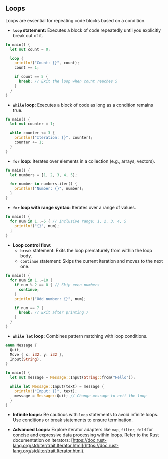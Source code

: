 ## Loops

Loops are essential for repeating code blocks based on a condition.

- **`loop` statement:**
  Executes a block of code repeatedly until you explicitly break out of it.

```rust
fn main() {
  let mut count = 0;

  loop {
    println!("Count: {}", count);
    count += 1;

    if count == 5 {
      break; // Exit the loop when count reaches 5
    }
  }
}
```

- **`while` loop:**
  Executes a block of code as long as a condition remains true.

```rust
fn main() {
  let mut counter = 1;

  while counter <= 3 {
    println!("Iteration: {}", counter);
    counter += 1;
  }
}
```

- **`for` loop:**
  Iterates over elements in a collection (e.g., arrays, vectors).

```rust
fn main() {
  let numbers = [1, 2, 3, 4, 5];

  for number in numbers.iter() {
    println!("Number: {}", number);
  }
}
```

- **`for` loop with range syntax:**
  Iterates over a range of values.

```rust
fn main() {
  for num in 1..=5 { // Inclusive range: 1, 2, 3, 4, 5
    println!("{}", num);
  }
}
```

- **Loop control flow:**
  - `break` statement: Exits the loop prematurely from within the loop body.
  - `continue` statement: Skips the current iteration and moves to the next one.

```rust
fn main() {
  for num in 1..=10 {
    if num % 2 == 0 { // Skip even numbers
      continue;
    }
    println!("Odd number: {}", num);

    if num == 7 {
      break; // Exit after printing 7
    }
  }
}
```

- **`while let` loop:**
  Combines pattern matching with loop conditions.

```rust
enum Message {
  Quit,
  Move { x: i32, y: i32 },
  Input(String),
}

fn main() {
  let mut message = Message::Input(String::from("Hello"));

  while let Message::Input(text) = message {
    println!("Input: {}", text);
    message = Message::Quit; // Change message to exit the loop
  }
}
```

- **Infinite loops:**
  Be cautious with `loop` statements to avoid infinite loops. Use conditions or break statements to ensure termination.

- **Advanced Loops:**
  Explore iterator adapters like `map`, `filter`, `fold` for concise and expressive data processing within loops. Refer to the Rust documentation on iterators: [https://doc.rust-lang.org/std/iter/trait.Iterator.html](https://doc.rust-lang.org/std/iter/trait.Iterator.html).
